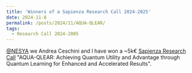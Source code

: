 ```yaml
---
title: 'Winners of a Sapienza Research Call 2024-2025'
date: 2024-11-8
permalink: /posts/2024/11/AQUA-QLEAR/
tags:
  - Research Call 2024-2005
---
```


[@NESYA](https://github.com/NesyaLab) we Andrea Ceschini and I have won a ~5k€ [Sapienza Research Call](https://www.uniroma1.it/en/pagina/sapienza-research-calls) "AQUA-QLEAR: Achieving Quantum Utility and Advantage through Quantum Learning for Enhanced and Accelerated Results".
